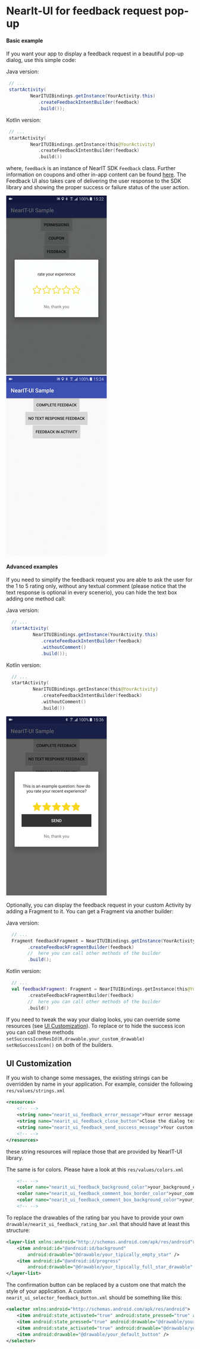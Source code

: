 # NearIt-UI for feedback request pop-up
#### Basic example
If you want your app to display a feedback request in a beautiful pop-up dialog, use this simple code:

Java version:
```java
 // ...
 startActivity(
         NearITUIBindings.getInstance(YourActivity.this)
            .createFeedbackIntentBuilder(feedback)
            .build());
```

Kotlin version:
```kotlin
 // ...
 startActivity(
         NearITUIBindings.getInstance(this@YourActivity)
            .createFeedbackIntentBuilder(feedback)
            .build())
```

where, `feedback` is an instance of NearIT SDK `Feedback` class. Further information on coupons and other in-app content can be found [here](http://nearit-android.readthedocs.io/en/latest/in-app-content/).
The Feedback UI also takes care of delivering the user response to the SDK library and showing the proper success or failure status of the user action.

![NearIT-UI feedback request dialog, success](feedback_request_success.gif)
![NearIT-UI feedback request dialog, fail](feedback_request_fail.gif)

#### Advanced examples
If you need to simplify the feedback request you are able to ask the user for the 1 to 5 rating only, without any textual comment (please notice that the text response is optional in every scenerio), you can hide the text box adding one method call:

Java version:
```java
  // ...
  startActivity(
          NearITUIBindings.getInstance(YourActivity.this)
             .createFeedbackIntentBuilder(feedback)
             .withoutComment()
             .build());
```

Kotlin version:
```kotlin
  // ...
  startActivity(
          NearITUIBindings.getInstance(this@YourActivity)
             .createFeedbackIntentBuilder(feedback)
             .withoutComment()
             .build())
```


![NearIT-UI no text response feedback dialog](feedback_no_text.png)

Optionally, you can display the feedback request in your custom Activity by adding a Fragment to it. You can get a Fragment via another builder:

Java version:
```java
  // ...
  Fragment feedbackFragment = NearITUIBindings.getInstance(YourActivity.this)
        .createFeedbackFragmentBuilder(feedback)
        //  here you can call other methods of the builder
        .build();
```

Kotlin version:
```kotlin
  // ...
  val feedbackFragment: Fragment = NearITUIBindings.getInstance(this@YourActivity)
        .createFeedbackFragmentBuilder(feedback)
        //  here you can call other methods of the builder
        .build()
```

If you need to tweak the way your dialog looks, you can override some resources (see [UI Customization](#ui-customization)).
To replace or to hide the success icon you can call these methods
`setSuccessIconResId(R.drawable.your_custom_drawable)` 
`setNoSuccessIcon()`
on both of the builders.

## UI Customization

If you wish to change some messages, the existing strings can be overridden by name in your application. For example, consider the following `res/values/strings.xml`

```xml
<resources>
    <!-- -->
    <string name="nearit_ui_feedback_error_message">Your error message!</string>
    <string name="nearit_ui_feedback_close_button">Close the dialog text</string>
    <string name="nearit_ui_feedback_send_success_message">Your custom success message</string>
    <!-- -->
</resources>
```

these string resources will replace those that are provided by NearIT-UI library.

The same is for colors. Please have a look at this `res/values/colors.xml`

```xml
    <!-- -->
    <color name="nearit_ui_feedback_background_color">your_background_color</color>
    <color name="nearit_ui_feedback_comment_box_border_color">your_comment_box_border_color</color>
    <color name="nearit_ui_feedback_comment_box_background_color">your_comment_box_background_color</color>
    <!-- -->
```

To replace the drawables of the rating bar you have to provide your own `drawable/nearit_ui_feedback_rating_bar.xml` that should have at least this structure:

```xml
<layer-list xmlns:android="http://schemas.android.com/apk/res/android">
    <item android:id="@android:id/background"
        android:drawable="@drawable/your_tipically_empty_star" />
    <item android:id="@android:id/progress"
        android:drawable="@drawable/your_tipically_full_star_drawable" />
</layer-list>
```

The confirmation button can be replaced by a custom one that match the style of your application. A custom `nearit_ui_selector_feedback_button.xml` should be something like this:

```xml
<selector xmlns:android="http://schemas.android.com/apk/res/android">
    <item android:state_activated="true" android:state_pressed="true" android:drawable="@drawable/your_error_button_when_pressed" />
    <item android:state_pressed="true" android:drawable="@drawable/your_default_button_when_is_pressed" />
    <item android:state_activated="true" android:drawable="@drawable/your_error_button" />
    <item android:drawable="@drawable/your_default_button" />
</selector>
```